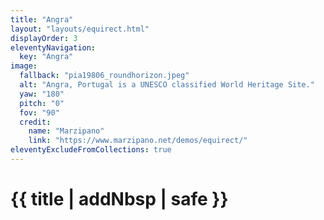 ```yaml
---
title: "Angra"
layout: "layouts/equirect.html"
displayOrder: 3
eleventyNavigation:
  key: "Angra"
image:
  fallback: "pia19806_roundhorizon.jpeg"
  alt: "Angra, Portugal is a UNESCO classified World Heritage Site."
  yaw: "180"
  pitch: "0"
  fov: "90"
  credit:
    name: "Marzipano"
    link: "https://www.marzipano.net/demos/equirect/"
eleventyExcludeFromCollections: true
---
```


# {{ title | addNbsp | safe }}
